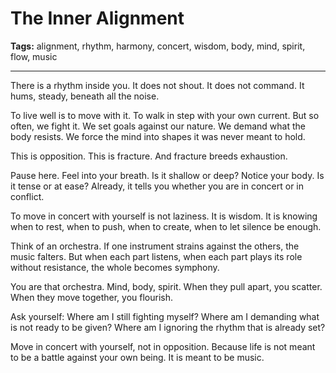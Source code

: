 # The Inner Alignment

**Tags:** alignment, rhythm, harmony, concert, wisdom, body, mind, spirit, flow, music

---

There is a rhythm inside you.
It does not shout.
It does not command.
It hums, steady, beneath all the noise.

To live well is to move with it.
To walk in step with your own current.
But so often, we fight it.
We set goals against our nature.
We demand what the body resists.
We force the mind into shapes
it was never meant to hold.

This is opposition.
This is fracture.
And fracture breeds exhaustion.

Pause here.
Feel into your breath.
Is it shallow or deep?
Notice your body.
Is it tense or at ease?
Already, it tells you whether you are in concert
or in conflict.

To move in concert with yourself
is not laziness.
It is wisdom.
It is knowing when to rest,
when to push,
when to create,
when to let silence be enough.

Think of an orchestra.
If one instrument strains against the others,
the music falters.
But when each part listens,
when each part plays its role without resistance,
the whole becomes symphony.

You are that orchestra.
Mind, body, spirit.
When they pull apart,
you scatter.
When they move together,
you flourish.

Ask yourself:
Where am I still fighting myself?
Where am I demanding what is not ready to be given?
Where am I ignoring the rhythm that is already set?

Move in concert with yourself, not in opposition.
Because life is not meant to be a battle
against your own being.
It is meant to be music.





